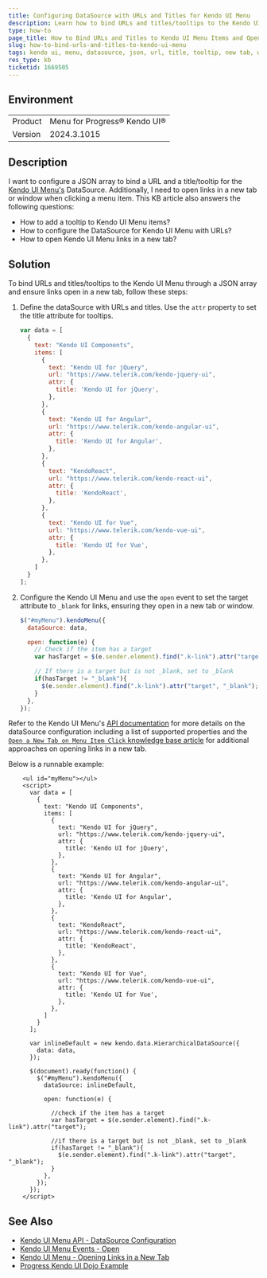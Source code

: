 ```yaml
---
title: Configuring DataSource with URLs and Titles for Kendo UI Menu
description: Learn how to bind URLs and titles/tooltips to the Kendo UI Menu through a JSON array and open links in a new tab.
type: how-to
page_title: How to Bind URLs and Titles to Kendo UI Menu Items and Open in New Tabs
slug: how-to-bind-urls-and-titles-to-kendo-ui-menu
tags: kendo ui, menu, datasource, json, url, title, tooltip, new tab, window
res_type: kb
ticketid: 1669505
---
```


## Environment

<table>
<tbody>
<tr>
<td>Product</td>
<td>Menu for Progress® Kendo UI®</td>
</tr>
<tr>
<td>Version</td>
<td>2024.3.1015</td>
</tr>
</tbody>
</table>

## Description

I want to configure a JSON array to bind a URL and a title/tooltip for the [Kendo UI Menu's](https://docs.telerik.com/kendo-ui/api/javascript/ui/menu) DataSource. Additionally, I need to open links in a new tab or window when clicking a menu item. This KB article also answers the following questions:
- How to add a tooltip to Kendo UI Menu items?
- How to configure the DataSource for Kendo UI Menu with URLs?
- How to open Kendo UI Menu links in a new tab?

## Solution

To bind URLs and titles/tooltips to the Kendo UI Menu through a JSON array and ensure links open in a new tab, follow these steps:

1. Define the dataSource with URLs and titles. Use the `attr` property to set the title attribute for tooltips.

    ```javascript
    var data = [
      {
        text: "Kendo UI Components", 
        items: [
          { 
            text: "Kendo UI for jQuery",
            url: "https://www.telerik.com/kendo-jquery-ui", 
            attr: {
              title: 'Kendo UI for jQuery',
            },
          },
          { 
            text: "Kendo UI for Angular",
            url: "https://www.telerik.com/kendo-angular-ui", 
            attr: {
              title: 'Kendo UI for Angular',
            },
          },
          { 
            text: "KendoReact",
            url: "https://www.telerik.com/kendo-react-ui", 
            attr: {
              title: 'KendoReact',
            },
          },
          { 
            text: "Kendo UI for Vue",
            url: "https://www.telerik.com/kendo-vue-ui", 
            attr: {
              title: 'Kendo UI for Vue',
            },
          },
        ]
      }
    ];
    ```

2. Configure the Kendo UI Menu and use the `open` event to set the target attribute to `_blank` for links, ensuring they open in a new tab or window.

    ```javascript
    $("#myMenu").kendoMenu({
      dataSource: data,

      open: function(e) {
        // Check if the item has a target
        var hasTarget = $(e.sender.element).find(".k-link").attr("target");

        // If there is a target but is not _blank, set to _blank
        if(hasTarget != "_blank"){
          $(e.sender.element).find(".k-link").attr("target", "_blank");  
        }
      },
    });
    ```

Refer to the Kendo UI Menu's [API documentation](https://docs.telerik.com/kendo-ui/api/javascript/ui/menu/configuration/datasource) for more details on the dataSource configuration including a list of supported properties and the [`Open a New Tab on Menu Item Click` knowledge base article](https://docs.telerik.com/kendo-ui/knowledge-base/menu-target-attribute-new-tab-open) for additional approaches on opening links in a new tab.

Below is a runnable example: 

```dojo
    <ul id="myMenu"></ul>
    <script>
      var data = [
        {
          text: "Kendo UI Components", 
          items: [
            { 
              text: "Kendo UI for jQuery",
              url: "https://www.telerik.com/kendo-jquery-ui", 
              attr: {
                title: 'Kendo UI for jQuery',
              },
            },
            { 
              text: "Kendo UI for Angular",
              url: "https://www.telerik.com/kendo-angular-ui", 
              attr: {
                title: 'Kendo UI for Angular',
              },
            },
            { 
              text: "KendoReact",
              url: "https://www.telerik.com/kendo-react-ui", 
              attr: {
                title: 'KendoReact',
              },
            },
            { 
              text: "Kendo UI for Vue",
              url: "https://www.telerik.com/kendo-vue-ui", 
              attr: {
                title: 'Kendo UI for Vue',
              },
            },
          ]
        }
      ];

      var inlineDefault = new kendo.data.HierarchicalDataSource({
        data: data,
      });

      $(document).ready(function() {
        $("#myMenu").kendoMenu({
          dataSource: inlineDefault,

          open: function(e) {

            //check if the item has a target
            var hasTarget = $(e.sender.element).find(".k-link").attr("target");

            //if there is a target but is not _blank, set to _blank
            if(hasTarget != "_blank"){
              $(e.sender.element).find(".k-link").attr("target", "_blank");  
            }
          },
        });
      });
    </script>
```

## See Also

- [Kendo UI Menu API - DataSource Configuration](https://docs.telerik.com/kendo-ui/api/javascript/ui/menu/configuration/datasource)
- [Kendo UI Menu Events - Open](https://docs.telerik.com/kendo-ui/api/javascript/ui/menu/events/open)
- [Kendo UI Menu - Opening Links in a New Tab](https://docs.telerik.com/kendo-ui/knowledge-base/menu-target-attribute-new-tab-open)
- [Progress Kendo UI Dojo Example](https://dojo.telerik.com/QIxOAwqU)
